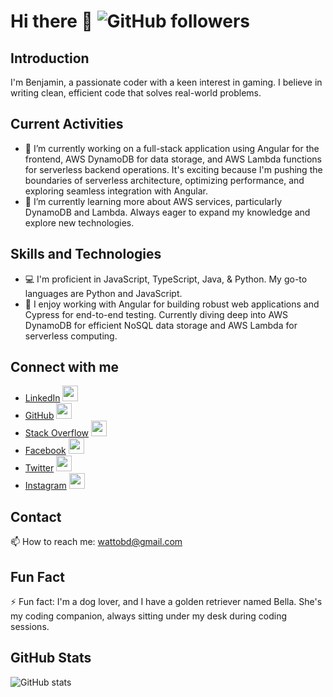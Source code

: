 # Hi there 👋 ![GitHub followers](https://img.shields.io/github/followers/wattob?label=Follow%20Me%21&style=social)

## Introduction
I'm Benjamin, a passionate coder with a keen interest in gaming. I believe in writing clean, efficient code that solves real-world problems.

## Current Activities
- 🔭 I’m currently working on a full-stack application using Angular for the frontend, AWS DynamoDB for data storage, and AWS Lambda functions for serverless backend operations. It's exciting because I'm pushing the boundaries of serverless architecture, optimizing performance, and exploring seamless integration with Angular.
- 🌱 I’m currently learning more about AWS services, particularly DynamoDB and Lambda. Always eager to expand my knowledge and explore new technologies.

## Skills and Technologies
- 💻 I'm proficient in JavaScript, TypeScript, Java, & Python. My go-to languages are Python and JavaScript.
- 🚀 I enjoy working with Angular for building robust web applications and Cypress for end-to-end testing. Currently diving deep into AWS DynamoDB for efficient NoSQL data storage and AWS Lambda for serverless computing.

<!-- ## Projects
Here are some projects I'm proud of:
1. [Project 1](link-to-project-1): Brief description of the project.
2. [Project 2](link-to-project-2): Brief description of the project. -->

## Connect with me
- [LinkedIn](https://linkedin.com/in/benjaminwatto/) [<img src="https://img.icons8.com/color/48/000000/linkedin.png" width="25"/>](https://linkedin.com/in/benjaminwatto/)
- [GitHub](https://github.com/wattob) [<img src="https://img.icons8.com/ios/50/000000/github.png" width="25"/>](https://github.com/wattob)
- [Stack Overflow](https://stackoverflow.com/users/10458181/ben) [<img src="https://img.icons8.com/color/48/000000/stackoverflow.png" width="25"/>](https://stackoverflow.com/users/10458181/ben)
- [Facebook](https://facebook.com/wattobenjamin) [<img src="https://img.icons8.com/color/48/000000/facebook.png" width="25"/>](https://facebook.com/wattobenjamin)
- [Twitter](https://twitter.com/wattobd) [<img src="https://img.icons8.com/color/48/000000/twitter.png" width="25"/>](https://twitter.com/wattobd)
- [Instagram](https://instagram.com/benjamindwatto/) [<img src="https://img.icons8.com/color/48/000000/instagram.png" width="25"/>](https://instagram.com/benjamindwatto/)

## Contact
📫 How to reach me: wattobd@gmail.com

## Fun Fact
⚡ Fun fact: I'm a dog lover, and I have a golden retriever named Bella. She's my coding companion, always sitting under my desk during coding sessions.

## GitHub Stats
![GitHub stats](https://github-readme-stats.vercel.app/api?username=wattob&show_icons=true)

<!-- ## Resume
 -->
